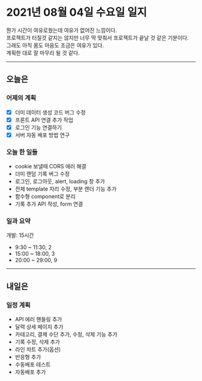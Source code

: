 # 2021년 08월 04일 수요일 일지

뭔가 시간이 여유로웠는데 여유가 없어진 느낌이다.<br />
프로젝트가 터질것 같지는 않지만 너무 딱 맞춰서 프로젝트가 끝날 것 같은 기분이다.<br />
그래도 아직 몸도 마음도 조금은 여유가 있다.<br />
계획한 대로 잘 마무리 될 것 같다.

---

## 오늘은

### 어제의 계획

- [x] 더미 데이터 생성 코드 버그 수정
- [x] 프론트 API 연결 추가 작업
- [x] 로그인 기능 연결하기
- [x] 서버 자동 배포 방법 연구

### 오늘 한 일들

- cookie 보낼때 CORS 에러 해결
- 더미 랜덤 기록 버그 수정
- 로그인, 로그아웃, alert, loading 창 추가
- 전체 template 자리 수정, 부분 랜더 기능 추가
- 함수형 component로 분리
- 기록 추가 API 작성, form 연결

### 일과 요약

개발: 15시간
- 9:30 ~ 11:30, 2
- 15:00 ~ 18:00, 3
- 20:00 ~ 29:00, 9

---

## 내일은

### 일정 계획

- API 에러 핸들링 추가
- 달력 상세 페이지 추가
- 카테고리, 결제 수단 추가, 수정, 삭제 기능 추가
- 기록 수정, 삭제 추가
- 라인 차트 추가(옵션)
- 반응형 추가
- 수동배포 테스트
- 자동배포 추가
